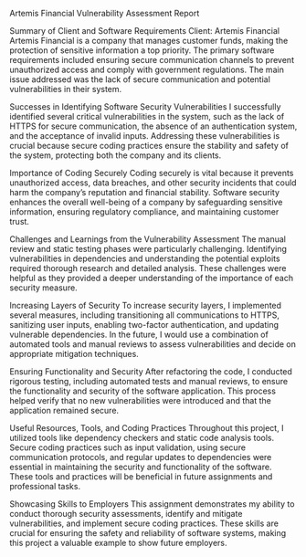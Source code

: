 Artemis Financial Vulnerability Assessment Report

Summary of Client and Software Requirements
Client: Artemis Financial
Artemis Financial is a company that manages customer funds, making the protection of sensitive information a top priority. The primary software requirements included ensuring secure communication channels to prevent unauthorized access and comply with government regulations. The main issue addressed was the lack of secure communication and potential vulnerabilities in their system.

Successes in Identifying Software Security Vulnerabilities
I successfully identified several critical vulnerabilities in the system, such as the lack of HTTPS for secure communication, the absence of an authentication system, and the acceptance of invalid inputs. Addressing these vulnerabilities is crucial because secure coding practices ensure the stability and safety of the system, protecting both the company and its clients.

Importance of Coding Securely
Coding securely is vital because it prevents unauthorized access, data breaches, and other security incidents that could harm the company’s reputation and financial stability. Software security enhances the overall well-being of a company by safeguarding sensitive information, ensuring regulatory compliance, and maintaining customer trust.

Challenges and Learnings from the Vulnerability Assessment
The manual review and static testing phases were particularly challenging. Identifying vulnerabilities in dependencies and understanding the potential exploits required thorough research and detailed analysis. These challenges were helpful as they provided a deeper understanding of the importance of each security measure.

Increasing Layers of Security
To increase security layers, I implemented several measures, including transitioning all communications to HTTPS, sanitizing user inputs, enabling two-factor authentication, and updating vulnerable dependencies. In the future, I would use a combination of automated tools and manual reviews to assess vulnerabilities and decide on appropriate mitigation techniques.

Ensuring Functionality and Security
After refactoring the code, I conducted rigorous testing, including automated tests and manual reviews, to ensure the functionality and security of the software application. This process helped verify that no new vulnerabilities were introduced and that the application remained secure.

Useful Resources, Tools, and Coding Practices
Throughout this project, I utilized tools like dependency checkers and static code analysis tools. Secure coding practices such as input validation, using secure communication protocols, and regular updates to dependencies were essential in maintaining the security and functionality of the software. These tools and practices will be beneficial in future assignments and professional tasks.

Showcasing Skills to Employers
This assignment demonstrates my ability to conduct thorough security assessments, identify and mitigate vulnerabilities, and implement secure coding practices. These skills are crucial for ensuring the safety and reliability of software systems, making this project a valuable example to show future employers.
